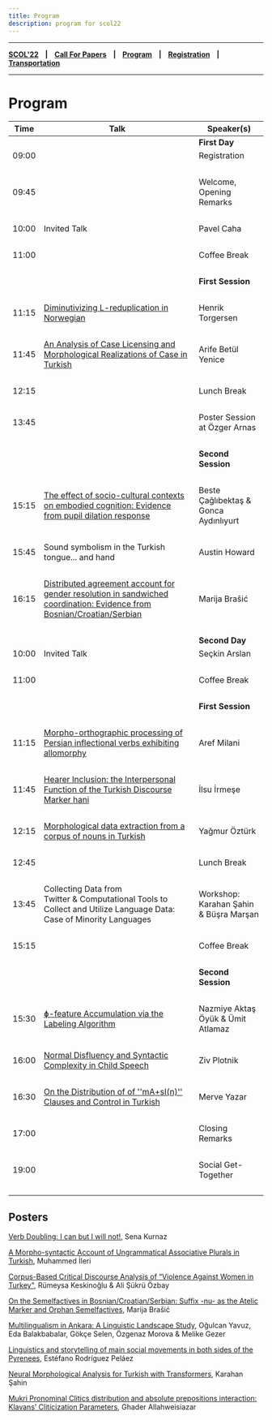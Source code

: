 ```yaml
---
title: Program
description: program for scol22
---
```


---

**[SCOL'22][scol22] ‎ ‎ ‎ | ‎ ‎ ‎ [Call For Papers][cfp] ‎ ‎ ‎ | ‎ ‎ ‎ [Program][prog] ‎ ‎ ‎ | ‎ ‎ ‎ [Registration][reg] ‎ ‎ ‎ | ‎ ‎ ‎ [Transportation][tp]**

---

# Program


| Time | Talk       | Speaker(s)             |
| ---           | ---           | ---               |
| | | **First Day** |
| 09:00  | |Registration   |  
|    ‎        |              |  |
| 09:45 |   | Welcome, Opening Remarks  | 
|    ‎        |             |   |
| 10:00  | Invited Talk | Pavel Caha |
|    ‎        |                | |
| 11:00 | | Coffee Break | 
|    ‎        |          |      |
| | | **First Session** |
|    ‎        |           |     |
| 11:15 | [Diminutivizing L-reduplication in Norwegian](https://raw.githubusercontent.com/BogaziciLinguisticsCircle/scol.boun.edu.tr/master/assets/abstracts/torgersen_22.pdf) | Henrik Torgersen |
|    ‎        |                | |
| 11:45 | [An Analysis of Case Licensing and Morphological Realizations of Case in Turkish](https://raw.githubusercontent.com/BogaziciLinguisticsCircle/scol.boun.edu.tr/master/assets/abstracts/yenice_22.pdf) | Arife Betül Yenice | 
|    ‎        |                | |
| 12:15 | | Lunch Break |
|    ‎        |     |           |
| 13:45   | | Poster Session at Özger Arnas |
|    ‎        |                | |
|  | | **Second Session** |
|    ‎        |                | |
| 15:15 | [The effect of socio-cultural contexts on embodied cognition: Evidence from pupil dilation response](https://raw.githubusercontent.com/BogaziciLinguisticsCircle/scol.boun.edu.tr/master/assets/abstracts/caglibektas-aydinliyurt_22.pdf) | Beste Çağlıbektaş & Gonca Aydınlıyurt |
|    ‎        |                | |
| 15:45 | Sound symbolism in the Turkish tongue... and hand | Austin Howard |
|    ‎        |                | |
| 16:15 | [Distributed agreement account for gender resolution in sandwiched coordination: Evidence from Bosnian/Croatian/Serbian](https://raw.githubusercontent.com/BogaziciLinguisticsCircle/scol.boun.edu.tr/master/assets/abstracts/brasic-a_22.pdf) | Marija Brašić |
|    ‎        |                | |
| | | **Second Day** |
| 10:00  | Invited Talk | Seçkin Arslan   |  
|    ‎        |                | |
| 11:00 | | Coffee Break | 
|    ‎        |          |      |
| | | **First Session** |
|    ‎        |           |     |
| 11:15 | [Morpho-orthographic processing of Persian inflectional verbs exhibiting allomorphy](https://raw.githubusercontent.com/BogaziciLinguisticsCircle/scol.boun.edu.tr/master/assets/abstracts/milani_22.pdf) | Aref Milani |
|    ‎        |                | |
| 11:45 | [Hearer Inclusion: the Interpersonal Function of the Turkish Discourse Marker hani](https://raw.githubusercontent.com/BogaziciLinguisticsCircle/scol.boun.edu.tr/master/assets/abstracts/irmese_22.pdf) | İlsu İrmeşe | 
|    ‎        |                | |
| 12:15 | [Morphological data extraction from a corpus of nouns in Turkish](https://raw.githubusercontent.com/BogaziciLinguisticsCircle/scol.boun.edu.tr/master/assets/abstracts/ozturk_22.pdf) | Yağmur Öztürk | 
|    ‎        |                | |
| 12:45 | | Lunch Break |
|    ‎        |     |           |
| 13:45   | Collecting Data from Twitter & Computational Tools to Collect and Utilize Language Data: Case of Minority Languages | Workshop: Karahan Şahin & Büşra Marşan |
|    ‎        |                | |
| 15:15   | | Coffee Break |
|    ‎        |                | |
|  | | **Second Session** |
|    ‎        |                | |
| 15:30 | [ɸ-feature Accumulation via the Labeling Algorithm](https://raw.githubusercontent.com/BogaziciLinguisticsCircle/scol.boun.edu.tr/master/assets/abstracts/oyuk-atlamaz_22.pdf) | Nazmiye Aktaş Öyük & Ümit Atlamaz |
|    ‎        |                | |
| 16:00 | [Normal Disfluency and Syntactic Complexity in Child Speech](https://raw.githubusercontent.com/BogaziciLinguisticsCircle/scol.boun.edu.tr/master/assets/abstracts/plotnik_22.pdf) | Ziv Plotnik |
|    ‎        |                | |
| 16:30 | [On the Distribution of of ''mA+sI(n)'' Clauses and Control in Turkish](https://raw.githubusercontent.com/BogaziciLinguisticsCircle/scol.boun.edu.tr/master/assets/abstracts/yazar_22.pdf) | Merve Yazar |
|    ‎        |                | |
| 17:00 |  | Closing Remarks|
|    ‎        |                | |
| 19:00 | | Social Get-Together |
|    ‎        |                | |

## Posters

[Verb Doubling: I can but I will not!](https://raw.githubusercontent.com/BogaziciLinguisticsCircle/scol.boun.edu.tr/master/assets/abstracts/kurnaz_22.pdf), Sena Kurnaz

[A Morpho-syntactic Account of Ungrammatical Associative Plurals in Turkish](https://raw.githubusercontent.com/BogaziciLinguisticsCircle/scol.boun.edu.tr/master/assets/abstracts/ileri_22.pdf), Muhammed İleri

[Corpus-Based Critical Discourse Analysis of “Violence Against Women in Turkey"](https://raw.githubusercontent.com/BogaziciLinguisticsCircle/scol.boun.edu.tr/master/assets/abstracts/keskinoglu-ozbay_22.pdf), Rümeysa Keskinoğlu & Ali Şükrü Özbay

[On the Semelfactives in Bosnian/Croatian/Serbian: Suffix -nu- as the Atelic Marker and Orphan Semelfactives](https://raw.githubusercontent.com/BogaziciLinguisticsCircle/scol.boun.edu.tr/master/assets/abstracts/braisc-b_22.pdf), Marija Brašić

[Multilingualism in Ankara: A Linguistic Landscape Study](https://raw.githubusercontent.com/BogaziciLinguisticsCircle/scol.boun.edu.tr/master/assets/abstracts/yavuzEtAl_22.pdf), Oğulcan Yavuz, Eda Balakbabalar, Gökçe Selen, Özgenaz Morova & Melike Gezer

[Linguistics and storytelling of main social movements in both sides of the Pyrenees](https://raw.githubusercontent.com/BogaziciLinguisticsCircle/scol.boun.edu.tr/master/assets/abstracts/pelaez_22.pdf), Estéfano Rodríguez Peláez

[Neural Morphological Analysis for Turkish with Transformers](https://raw.githubusercontent.com/BogaziciLinguisticsCircle/scol.boun.edu.tr/master/assets/abstracts/sahin_22.pdf), Karahan Şahin

[Mukri Pronominal Clitics distribution and absolute prepositions interaction: Klavans’ Cliticization Parameters](https://raw.githubusercontent.com/BogaziciLinguisticsCircle/scol.boun.edu.tr/master/assets/abstracts/allahweisiazar_22.pdf), Ghader Allahweisiazar



[prog]: /scol22/program
[tp]: /scol22/transportation
[reg]: /scol22/registration
[scol22]: /scol22
[cfp]: /scol22/callforpapers
